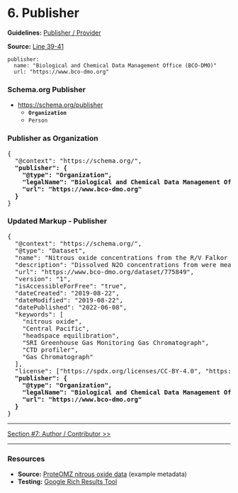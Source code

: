 # 6. Publisher

**Guidelines:** 
[Publisher / Provider](/guides/Dataset.md#publisher--provider)

**Source:**
[Line 39-41](/tutorials/esip-summer-mtg-2022/examples/dataset-01.txt#L39-L41)

```
publisher:
  name: "Biological and Chemical Data Management Office (BCO-DMO)"
  url: "https://www.bco-dmo.org"
```

### Schema.org Publisher


- https://schema.org/publisher
    - <strong>`Organization`</strong>
    - `Person`

### Publisher as Organization

<pre>
{
  "@context": "https://schema.org/",
  <strong>"publisher": {
    "@type": "Organization",
    "legalName": "Biological and Chemical Data Management Office",
    "url": "https://www.bco-dmo.org"
  }</strong>
}
</pre>

### Updated Markup - Publisher

<pre>
{
  "@context": "https://schema.org/",
  "@type": "Dataset",
  "name": "Nitrous oxide concentrations from the R/V Falkor expedition FK160115 in the Central Pacific from January to February 2016",
  "description": "Dissolved N2O concentrations from were measured in discrete samples on a research expedition to the Equatorial Pacific. Water samples were collected using a 24 bottle Niskin rosette equipped with a CTD. N₂O concentrations were measured using a headspace equilibration method and analyzed on a SRI Greenhouse Gas Monitoring Gas Chromatograph.",
  "url": "https://www.bco-dmo.org/dataset/775849",
  "version": "1",
  "isAccessibleForFree": "true",
  "dateCreated": "2019-08-22",
  "dateModified": "2019-08-22",
  "datePublished": "2022-06-08",
  "keywords": [
    "nitrous oxide", 
    "Central Pacific", 
    "headspace equilibration", 
    "SRI Greenhouse Gas Monitoring Gas Chromatograph",
    "CTD profiler",
    "Gas Chromatograph"
  ],
  "license": ["https://spdx.org/licenses/CC-BY-4.0", "https://creativecommons.org/licenses/by/4.0/"],
  <strong>"publisher": {
    "@type": "Organization",
    "legalName": "Biological and Chemical Data Management Office",
    "url": "https://www.bco-dmo.org"
  }</strong>
}
</pre>
<hr/>

[Section #7: Author / Contributor >>](07_author-contributor.md)

<hr/>

### Resources
- **Source:** [ProteOMZ nitrous oxide data](/tutorials/esip-summer-mtg-2022/examples/dataset-01.txt) (example metadata)
- **Testing:** [Google Rich Results Tool](https://search.google.com/test/rich-results)
